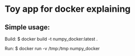 # Toy app for docker explaining

## Simple usage:
Build:
    $ docker build -t numpy_docker:latest .

Run:
    $ docker run -v /tmp:/tmp numpy_docker
